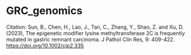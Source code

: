 ﻿# GRC_genomics

 Citation: Sun, B., Chen, H., Lao, J., Tan, C., Zhang, Y., Shao, Z. and Xu, D. (2023), The epigenetic modifier lysine methyltransferase 2C is frequently mutated in gastric remnant carcinoma. J Pathol Clin Res, 9: 409-422. https://doi.org/10.1002/cjp2.335
